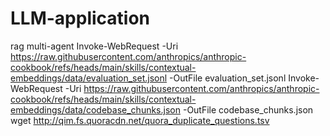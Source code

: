 # LLM-application
rag multi-agent
Invoke-WebRequest -Uri https://raw.githubusercontent.com/anthropics/anthropic-cookbook/refs/heads/main/skills/contextual-embeddings/data/evaluation_set.jsonl -OutFile evaluation_set.jsonl
Invoke-WebRequest -Uri https://raw.githubusercontent.com/anthropics/anthropic-cookbook/refs/heads/main/skills/contextual-embeddings/data/codebase_chunks.json -OutFile codebase_chunks.json
wget http://qim.fs.quoracdn.net/quora_duplicate_questions.tsv